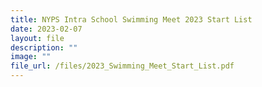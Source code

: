 ```yaml
---
title: NYPS Intra School Swimming Meet 2023 Start List
date: 2023-02-07
layout: file
description: ""
image: ""
file_url: /files/2023_Swimming_Meet_Start_List.pdf
---
```

